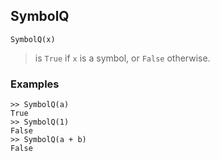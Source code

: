 ## SymbolQ
```
SymbolQ(x)
```
> is `True` if `x` is a symbol, or `False` otherwise.

### Examples
```
>> SymbolQ(a)
True
>> SymbolQ(1)
False
>> SymbolQ(a + b)
False
```
